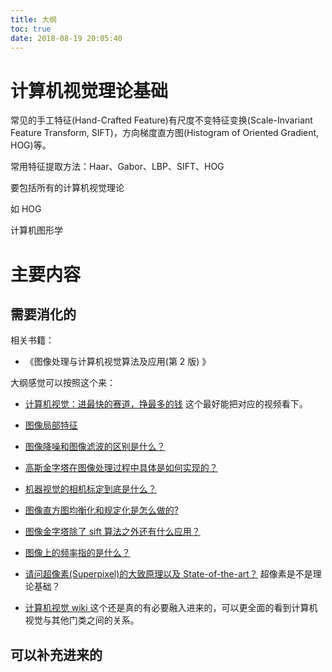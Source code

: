 ```yaml
---
title: 大纲
toc: true
date: 2018-08-19 20:05:40
---
```

# 计算机视觉理论基础

常见的手工特征(Hand-Crafted Feature)有尺度不变特征变换(Scale-Invariant Feature Transform, SIFT)，方向梯度直方图(Histogram of Oriented Gradient, HOG)等。


常用特征提取方法：Haar、Gabor、LBP、SIFT、HOG

要包括所有的计算机视觉理论

如 HOG


计算机图形学

# 主要内容



## 需要消化的

相关书籍：

- 《图像处理与计算机视觉算法及应用(第 2 版) 》

大纲感觉可以按照这个来：

- [计算机视觉：进最快的赛道，挣最多的钱](https://mp.weixin.qq.com/s?__biz=MzIxODM4MjA5MA==&mid=2247487386&idx=1&sn=d21722b2590be02c877a43d528dd9ee2&chksm=97ea25ffa09dace91cb1576ff33be51595e8f7295d9ce13765c7236ba11bdb48cbc5e588615e&mpshare=1&scene=1&srcid=0927kfUpI9tzM1DXJCbMo74J#rd) 这个最好能把对应的视频看下。


- [图像局部特征](https://blog.csdn.net/app_12062011/article/category/7461359)
- [图像降噪和图像滤波的区别是什么？](https://www.zhihu.com/question/30442864)
- [高斯金字塔在图像处理过程中具体是如何实现的？](https://www.zhihu.com/question/19911080)
- [机器视觉的相机标定到底是什么？](https://www.zhihu.com/question/29448299)
- [图像直方图均衡化和规定化是怎么做的?](https://www.zhihu.com/question/37204742)
- [图像金字塔除了 sift 算法之外还有什么应用？](https://www.zhihu.com/question/28748001)
- [图像上的频率指的是什么？](https://www.zhihu.com/question/20099543)
- [请问超像素(Superpixel)的大致原理以及 State-of-the-art？](https://www.zhihu.com/question/27623988) 超像素是不是理论基础？


- [计算机视觉 wiki ](https://zh.wikipedia.org/wiki/%E8%AE%A1%E7%AE%97%E6%9C%BA%E8%A7%86%E8%A7%89) 这个还是真的有必要融入进来的，可以更全面的看到计算机视觉与其他门类之间的关系。


## 可以补充进来的
